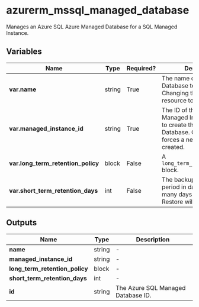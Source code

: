 # azurerm_mssql_managed_database

Manages an Azure SQL Azure Managed Database for a SQL Managed Instance.

## Variables

| Name | Type | Required? |  Description |
| ---- | ---- | --------- |  ----------- |
| **var.name** | string | True | The name of the Managed Database to create. Changing this forces a new resource to be created. | 
| **var.managed_instance_id** | string | True | The ID of the Azure SQL Managed Instance on which to create this Managed Database. Changing this forces a new resource to be created. | 
| **var.long_term_retention_policy** | block | False | A `long_term_retention_policy` block. | 
| **var.short_term_retention_days** | int | False | The backup retention period in days. This is how many days Point-in-Time Restore will be supported. | 



## Outputs

| Name | Type | Description |
| ---- | ---- | --------- | 
| **name** | string  | - | 
| **managed_instance_id** | string  | - | 
| **long_term_retention_policy** | block  | - | 
| **short_term_retention_days** | int  | - | 
| **id** | string  | The Azure SQL Managed Database ID. | 
